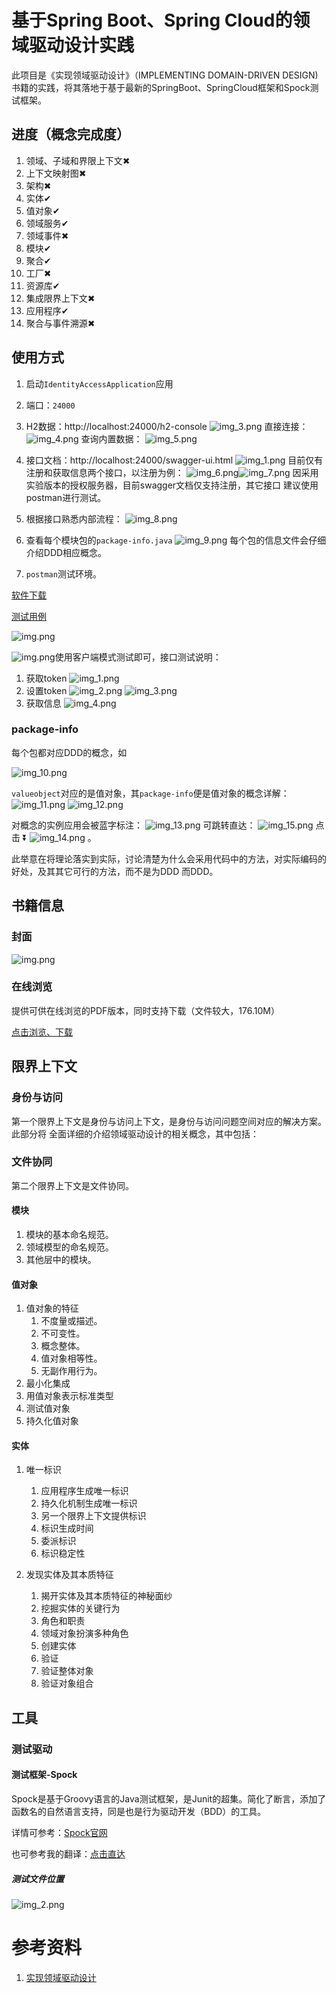 # 基于Spring Boot、Spring Cloud的领域驱动设计实践

此项目是《实现领域驱动设计》（IMPLEMENTING DOMAIN-DRIVEN DESIGN)
书籍的实践，将其落地于基于最新的SpringBoot、SpringCloud框架和Spock测试框架。

## 进度（概念完成度）

1. 领域、子域和界限上下文✖
2. 上下文映射图✖
3. 架构✖
4. 实体✔
5. 值对象✔
6. 领域服务✔
7. 领域事件✖
8. 模块✔
9. 聚合✔
10. 工厂✖
11. 资源库✔
12. 集成限界上下文✖
13. 应用程序✔
14. 聚合与事件溯源✖

## 使用方式
1. 启动`IdentityAccessApplication`应用
2. 端口：`24000`
3. H2数据：http://localhost:24000/h2-console
![img_3.png](image/img_3.png)
   直接连接：
   ![img_4.png](image/img_4.png)
   查询内置数据：
   ![img_5.png](image/img_5.png)
4. 接口文档：http://localhost:24000/swagger-ui.html
![img_1.png](image/img_1.png)
   目前仅有注册和获取信息两个接口，以注册为例：
   ![img_6.png](image/img_6.png)![img_7.png](image/img_7.png)
   因采用实验版本的授权服务器，目前swagger文档仅支持注册，其它接口
   建议使用postman进行测试。
5. 根据接口熟悉内部流程：
![img_8.png](image/img_8.png)
   
6. 查看每个模块包的`package-info.java`
![img_9.png](image/img_9.png)
   每个包的信息文件会仔细介绍DDD相应概念。
7. `postman`测试环境。

[软件下载][postman]

[测试用例][postman-test]

![img.png](image/img_21.png)

![img.png](image/img_16.png)使用客户端模式测试即可，接口测试说明：
   1. 获取token
      ![img_1.png](image/img_17.png)
   2. 设置token
      ![img_2.png](image/img_18.png)
      ![img_3.png](image/img_19.png)
   3. 获取信息
      ![img_4.png](image/img_20.png)

### package-info
每个包都对应DDD的概念，如

![img_10.png](image/img_10.png)

`valueobject`对应的是值对象，其`package-info`便是值对象的概念详解：
![img_11.png](image/img_11.png)
![img_12.png](image/img_12.png)

对概念的实例应用会被蓝字标注：
![img_13.png](image/img_13.png)
可跳转直达：
![img_15.png](image/img_15.png)
点击
⏬
![img_14.png](image/img_14.png)
。

此举意在将理论落实到实际，讨论清楚为什么会采用代码中的方法，对实际编码的
好处，及其其它可行的方法，而不是为DDD 而DDD。
   
## 书籍信息

### 封面

![img.png](image/img.png)

### 在线浏览

提供可供在线浏览的PDF版本，同时支持下载（文件较大，176.10M）

[点击浏览、下载][ddd-implementation]

## 限界上下文

### 身份与访问

第一个限界上下文是身份与访问上下文，是身份与访问问题空间对应的解决方案。此部分将 全面详细的介绍领域驱动设计的相关概念，其中包括：

### 文件协同

第二个限界上下文是文件协同。

#### 模块

1. 模块的基本命名规范。
2. 领域模型的命名规范。
3. 其他层中的模块。

#### 值对象

1. 值对象的特征
    1. 不度量或描述。
    2. 不可变性。
    3. 概念整体。
    4. 值对象相等性。
    5. 无副作用行为。
2. 最小化集成
3. 用值对象表示标准类型
4. 测试值对象
5. 持久化值对象

#### 实体
1. 唯一标识
    1. 应用程序生成唯一标识
    2. 持久化机制生成唯一标识
    3. 另一个限界上下文提供标识
    4. 标识生成时间
    5. 委派标识
    6. 标识稳定性

2. 发现实体及其本质特征
    1. 揭开实体及其本质特征的神秘面纱
    2. 挖掘实体的关键行为
    3. 角色和职责
    4. 领域对象扮演多种角色
    5. 创建实体
    6. 验证
    7. 验证整体对象
    8. 验证对象组合

## 工具

### 测试驱动

#### 测试框架-Spock

Spock是基于Groovy语言的Java测试框架，是Junit的超集。简化了断言，添加了 函数名的自然语言支持，同是也是行为驱动开发（BDD）的工具。

详情可参考：[Spock官网][spock]

也可参考我的翻译：[点击直达][yuque-spock]
##### 测试文件位置
![img_2.png](image/img_2.png)
# 参考资料

1. [实现领域驱动设计][ddd-implementation]

[Spock]: https://spockframework.org/

[yuque-spock]: https://www.yuque.com/lugew/spock

[ddd-implementation]: https://kdocs.cn/l/sbM4tTbSgK6m

[postman]: https://www.postman.com/

[postman-test]: https://www.postman.com/grey-crescent-914478/workspace/implimenting-domain-driven-desi~b2c62ddc-0a3c-4cf7-b850-15476a40b9ad/collection/13897285-338c4c7c-c3d5-4c2e-9503-4ebeaa74fe03